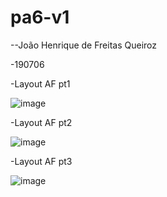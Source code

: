 # pa6-v1
--João Henrique de Freitas Queiroz 

-190706

-Layout AF pt1 

![image](https://user-images.githubusercontent.com/70330647/142714620-16688969-2233-4c21-a368-df120a297f53.png)


-Layout AF pt2 

![image](https://user-images.githubusercontent.com/70330647/143518196-4a723ce8-67b1-43aa-8437-517ff0288a4b.png)

-Layout AF pt3

![image](https://user-images.githubusercontent.com/70330647/144526091-7935a8bd-5e90-4b4c-bcf5-7a72d4788a94.png)
